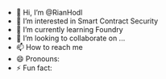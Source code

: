 - 👋 Hi, I’m @RianHodl
- 👀 I’m interested in Smart Contract Security
- 🌱 I’m currently learning Foundry
- 💞️ I’m looking to collaborate on ...
- 📫 How to reach me 
- 😄 Pronouns: 
- ⚡ Fun fact: 

<!---
RianHodl/RianHodl is a ✨ special ✨ repository because its `README.md` (this file) appears on your GitHub profile.
You can click the Preview link to take a look at your changes.
--->
